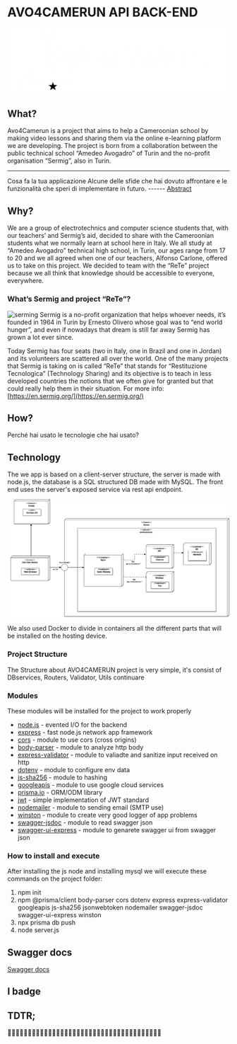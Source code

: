 # AVO4CAMERUN API BACK-END
![logo](/assets/img/logo_esteso_white.png)

## What?
Avo4Camerun is a project that aims to help a Cameroonian school by making video lessons and sharing them via the online e-learning platform we are developing.
The project is born from a collaboration between the public technical school “Amedeo Avogadro” of Turin and the no-profit organisation “Sermig”, also in Turin.

---------
Cosa fa la tua applicazione
Alcune delle sfide che hai dovuto affrontare e le funzionalità che speri di implementare in futuro.
    ------
[Abstract](https://avo4camerun.notion.site/avo4camerun/Avo4Camerun-ae70fa72aac8463d94213ae11600e5a3)

## Why?
We are a group of electrotechnics and computer science students that, with our teachers’ and Sermig’s aid, decided to share with the Cameroonian students what we normally learn at school here in Italy.
We all study at “Amedeo Avogadro” technical high school, in Turin, our ages range from 17 to 20 and we all agreed when one of our teachers, Alfonso Carlone, offered us to take on this project. We decided to team with the “ReTe” project because we all think that knowledge should be accessible to everyone, everywhere.

### What’s Sermig and project “ReTe”?
![serming](/assets/img/docs/sermig.png)
Sermig is a no-profit organization that helps whoever needs, it’s founded in 1964 in Turin by Ernesto Olivero whose goal was to “end world hunger”, and even if nowadays that dream is still far away Sermig has grown a lot ever since. 

Today Sermig has four seats (two in Italy, one in Brazil and one in Jordan) and its volunteers are scattered all over the world. One of the many projects that Sermig is taking on is called “ReTe” that stands for “Restituzione Tecnologica” (Technology Sharing) and its objective is to teach in less developed countries the notions that we often give for granted but that could really help them in their situation. For more info: [https://en.sermig.org/](https://en.sermig.org/)

## How?
Perché hai usato le tecnologie che hai usato?


## Technology
The we app is based on a client-server structure, the server is made with node.js, the database is a SQL structured DB made with MySQL.
The front end uses the server's exposed service via rest api endpoint.

![deployment diagramm](/assets/img/docs/deployment.png)

We also used Docker to divide in containers all the different parts that will be installed on the hosting device.

###  Project Structure
The Structure about AVO4CAMERUN project is very simple, 
it's consist of DBservices, Routers, Validator, Utils
continuare


### Modules
These modules will be installed for the project to work properly

- [node.js](https://nodejs.org/en/)                                         - evented I/O for the backend
- [express](https://expressjs.com/)                                         - fast node.js network app framework
- [cors](https://www.npmjs.com/package/cors)                                - module to use cors (cross origins)
- [body-parser](https://www.npmjs.com/package/body-parser)                  - module to analyze http body 
- [express-validator](https://express-validator.github.io/docs/)            - module to valiadte and sanitize input received on http
- [dotenv](https://www.npmjs.com/package/dotenv)                            - module to configure env data 
- [js-sha256](https://www.npmjs.com/package/js-sha256)                      - module to hashing
- [googleapis]()                                                            - module to use google cloud services
- [prisma.io](https://prisma.io)                                            - ORM/ODM library
- [jwt](https://www.npmjs.com/package/jsonwebtoken)                         - simple implementation of JWT standard
- [nodemailer](https://nodemailer.com/about/)                               - module to sending email (SMTP use)
- [winston](https://www.npmjs.com/package/winston)                          - module to create very good logger of app problems
- [swagger-jsdoc](https://www.npmjs.com/package/swagger-jsdoc)              - module to read swagger json  
- [swagger-ui-express](https://www.npmjs.com/package/swagger-ui-express)    - module to genarete swagger ui from swagger json  

### How to install and execute
After installing the js node and installing mysql we will execute these commands on the project folder:

1. npm init 
2. npm @prisma/client body-parser cors dotenv express express-validator googleapis js-sha256 jsonwebtoken nodemailer swagger-jsdoc swagger-ui-express winston
3. npx prisma db push
3. node server.js

## Swagger docs

[Swagger docs](https://app.swaggerhub.com/apis/AVO4CAMERUN/all/1.0.0)

## I badge

## TDTR;
🤡😁😁✨😭🤬😑😡✨🤑🎪✨🤑🤡😂😊🤣🤗😘😗😶‍🌫️🙄😣😫😓🤤😪😲😞😞😟😩🤯🤯🤯😞🙃